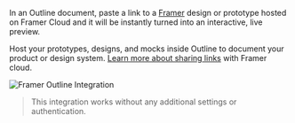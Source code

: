 In an Outline document, paste a link to a [Framer](https://framer.com) design or prototype hosted on Framer Cloud and it will be instantly turned into an interactive, live preview.

Host your prototypes, designs, and mocks inside Outline to document your product or design system. [Learn more about sharing links](https://blog.framer.com/framer-cloud-access-d6bdb192510d) with Framer cloud.

![Framer Outline Integration](/images/integrations/screenshots/framer.png)

> This integration works without any additional settings or authentication.
